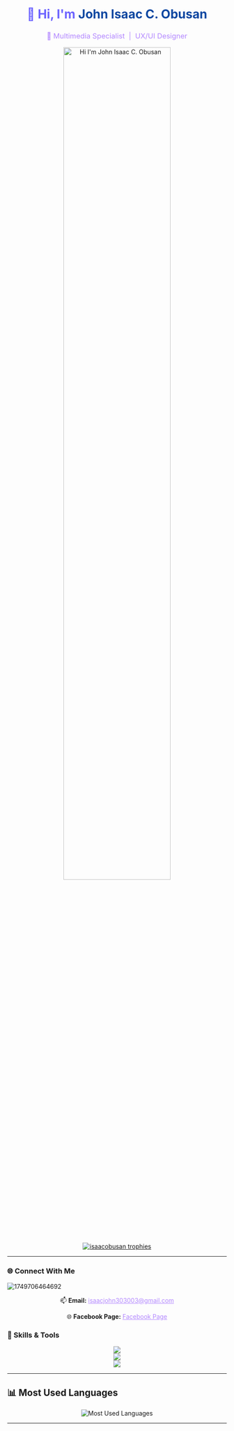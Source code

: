 <h1 align="center" style="color:#6c63ff; font-weight:bold;">
  👋 Hi, I'm <span style="color:#0d47a1;">John Isaac C. Obusan</span>
</h1>

<h3 align="center" style="color:#b388ff; font-weight:normal;">
  🎨 Multimedia Specialist &nbsp;|&nbsp; UX/UI Designer
</h3>

<p align="center">
  <!-- Replace this with your actual animated GIF header -->
  <img src="your-animated-heading.gif" alt="Hi I'm John Isaac C. Obusan" width="70%" />
</p>

<p align="center">
  <a href="https://github.com/ryo-ma/github-profile-trophy">
    <img src="https://github-profile-trophy.vercel.app/?username=isaacobusan&theme=dracula&margin-w=15&margin-h=15" alt="isaacobusan trophies" />
  </a>
</p>

---

### 🌐 Connect With Me

![1749706464692](https://github.com/user-attachments/assets/eddf9dec-8ef6-4660-bfad-84b5037fc525)


<p align="center">
  📫 <strong>Email:</strong> 
  <a href="mailto:isaacjohn303003@gmail.com" style="color:#b388ff;">isaacjohn303003@gmail.com</a>
</p>

<p align="center">
  🌐 <strong>Facebook Page:</strong> 
  <a href="https://www.facebook.com/profile.php?id=100081292178266" style="color:#b388ff;" target="_blank">Facebook Page</a>
</p>


### 🧠 Skills & Tools

<p align="center">
  <img src="https://skillicons.dev/icons?i=html,css,js,ts,react,nodejs,php,python,java,mysql" />
  <br/>
  <img src="https://skillicons.dev/icons?i=figma,photoshop,ae,illustrator,blender" />
  <br/>
  <img src="https://skillicons.dev/icons?i=tailwind,linux,rabbitmq,postman,xamarin,dotnet" />
</p>

---

## 📊 Most Used Languages

<p align="center">
  <img src="https://github-readme-stats.vercel.app/api/top-langs/?username=isaacobusan&layout=compact&theme=tokyonight&hide_border=true" alt="Most Used Languages" />
</p>

---


